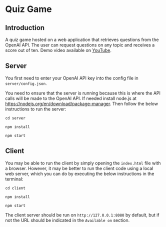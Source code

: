 # Quiz Game

## Introduction

A quiz game hosted on a web application that retrieves questions from the OpenAI API. The user can request questions on any topic and receives a score out of ten. Demo video available on [YouTube](https://youtu.be/GKX8hZIvZTY).

## Server

You first need to enter your OpenAI API key into the config file in `server/config.json`.

You need to ensure that the server is running because this is where the API calls will be made to the OpenAI API. If needed install node.js at https://nodejs.org/en/download/package-manager. Then follow the below instructions to run the server:

```
cd server

npm install

npm start
```

## Client

You may be able to run the client by simply opening the `index.html` file with a browser. However, it may be better to run the client code using a local web server, which you can do by executing the below instructions in the terminal:

```
cd client

npm install

npm start
```

The client server should be run on `http://127.0.0.1:8080` by default, but if not the URL should be indicated in the `Available on` section.
